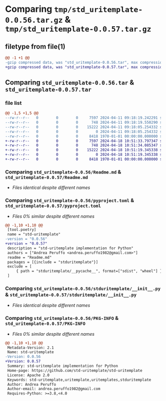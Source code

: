 # Comparing `tmp/std_uritemplate-0.0.56.tar.gz` & `tmp/std_uritemplate-0.0.57.tar.gz`

## filetype from file(1)

```diff
@@ -1 +1 @@
-gzip compressed data, was "std_uritemplate-0.0.56.tar", max compression
+gzip compressed data, was "std_uritemplate-0.0.57.tar", max compression
```

## Comparing `std_uritemplate-0.0.56.tar` & `std_uritemplate-0.0.57.tar`

### file list

```diff
@@ -1,5 +1,5 @@
--rw-r--r--   0        0        0     7597 2024-04-11 09:18:19.242291 std_uritemplate-0.0.56/Readme.md
--rw-r--r--   0        0        0      748 2024-04-11 09:18:19.550290 std_uritemplate-0.0.56/pyproject.toml
--rw-r--r--   0        0        0    15222 2024-04-11 09:18:05.254332 std_uritemplate-0.0.56/stduritemplate/__init__.py
--rw-r--r--   0        0        0        0 2024-04-11 09:18:05.254332 std_uritemplate-0.0.56/stduritemplate/py.typed
--rw-r--r--   0        0        0     8418 1970-01-01 00:00:00.000000 std_uritemplate-0.0.56/PKG-INFO
+-rw-r--r--   0        0        0     7597 2024-04-18 10:51:33.797347 std_uritemplate-0.0.57/Readme.md
+-rw-r--r--   0        0        0      748 2024-04-18 10:51:34.085347 std_uritemplate-0.0.57/pyproject.toml
+-rw-r--r--   0        0        0    15222 2024-04-18 10:51:19.345338 std_uritemplate-0.0.57/stduritemplate/__init__.py
+-rw-r--r--   0        0        0        0 2024-04-18 10:51:19.345338 std_uritemplate-0.0.57/stduritemplate/py.typed
+-rw-r--r--   0        0        0     8418 1970-01-01 00:00:00.000000 std_uritemplate-0.0.57/PKG-INFO
```

### Comparing `std_uritemplate-0.0.56/Readme.md` & `std_uritemplate-0.0.57/Readme.md`

 * *Files identical despite different names*

### Comparing `std_uritemplate-0.0.56/pyproject.toml` & `std_uritemplate-0.0.57/pyproject.toml`

 * *Files 0% similar despite different names*

```diff
@@ -1,10 +1,10 @@
 [tool.poetry]
 name = "std-uritemplate"
-version = "0.0.56"
+version = "0.0.57"
 description = "std-uritemplate implementation for Python"
 authors = ["Andrea Peruffo <andrea.peruffo1982@gmail.com>"]
 readme = "Readme.md"
 packages = [{include = "stduritemplate"}]
 exclude = [
     { path = "stduritemplate/__pycache__", format=["sdist", "wheel"] },
 ]
```

### Comparing `std_uritemplate-0.0.56/stduritemplate/__init__.py` & `std_uritemplate-0.0.57/stduritemplate/__init__.py`

 * *Files identical despite different names*

### Comparing `std_uritemplate-0.0.56/PKG-INFO` & `std_uritemplate-0.0.57/PKG-INFO`

 * *Files 0% similar despite different names*

```diff
@@ -1,10 +1,10 @@
 Metadata-Version: 2.1
 Name: std-uritemplate
-Version: 0.0.56
+Version: 0.0.57
 Summary: std-uritemplate implementation for Python
 Home-page: https://github.com/std-uritemplate/std-uritemplate
 License: Apache 2.0
 Keywords: std-uritemplate,uritemplate,uritemplates,stduritemplate
 Author: Andrea Peruffo
 Author-email: andrea.peruffo1982@gmail.com
 Requires-Python: >=3.8,<4.0
```

